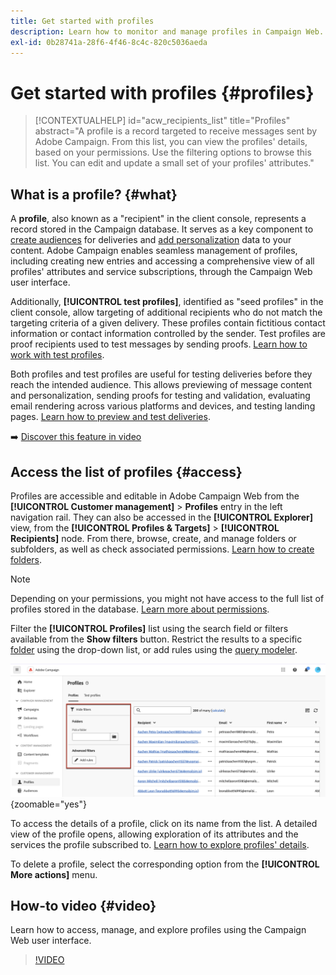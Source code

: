 ```yaml
---
title: Get started with profiles
description: Learn how to monitor and manage profiles in Campaign Web.
exl-id: 0b28741a-28f6-4f46-8c4c-820c5036aeda
---
```

# Get started with profiles {#profiles}

>[!CONTEXTUALHELP]
>id="acw_recipients_list"
>title="Profiles"
>abstract="A profile is a record targeted to receive messages sent by Adobe Campaign. From this list, you can view the profiles' details, based on your permissions. Use the filtering options to browse this list. You can edit and update a small set of your profiles' attributes."

## What is a profile? {#what} 

A **profile**, also known as a "recipient" in the client console, represents a record stored in the Campaign database. It serves as a key component to [create audiences](create-audience.md) for deliveries and [add personalization](../personalization/personalize.md) data to your content. Adobe Campaign enables seamless management of profiles, including creating new entries and accessing a comprehensive view of all profiles' attributes and service subscriptions, through the Campaign Web user interface.

Additionally, **[!UICONTROL test profiles]**, identified as "seed profiles" in the client console, allow targeting of additional recipients who do not match the targeting criteria of a given delivery. These profiles contain fictitious contact information or contact information controlled by the sender. Test profiles are proof recipients used to test messages by sending proofs. [Learn how to work with test profiles](test-profiles.md).

Both profiles and test profiles are useful for testing deliveries before they reach the intended audience. This allows previewing of message content and personalization, sending proofs for testing and validation, evaluating email rendering across various platforms and devices, and testing landing pages. [Learn how to preview and test deliveries](../preview-test/preview-test.md).

➡️ [Discover this feature in video](#video) 

## Access the list of profiles {#access}

Profiles are accessible and editable in Adobe Campaign Web from the **[!UICONTROL Customer management]** > **Profiles** entry in the left navigation rail. They can also be accessed in the **[!UICONTROL Explorer]** view, from the **[!UICONTROL Profiles & Targets]** > **[!UICONTROL Recipients]** node. From there, browse, create, and manage folders or subfolders, as well as check associated permissions. [Learn how to create folders](../get-started/permissions.md#folders).

>[!NOTE]
>
>Depending on your permissions, you might not have access to the full list of profiles stored in the database. [Learn more about permissions](../get-started/permissions.md).

Filter the **[!UICONTROL Profiles]** list using the search field or filters available from the **Show filters** button. Restrict the results to a specific [folder](../get-started/permissions.md#folders) using the drop-down list, or add rules using the [query modeler](../query/query-modeler-overview.md).

![Filters available in the profiles list](assets/profiles-list-filters.png){zoomable="yes"}

To access the details of a profile, click on its name from the list. A detailed view of the profile opens, allowing exploration of its attributes and the services the profile subscribed to. [Learn how to explore profiles' details](create-profile.md).

To delete a profile, select the corresponding option from the **[!UICONTROL More actions]** menu.

## How-to video {#video}

Learn how to access, manage, and explore profiles using the Campaign Web user interface.

>[!VIDEO](https://video.tv.adobe.com/v/3427293?quality=12)